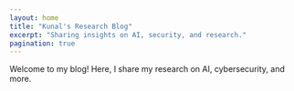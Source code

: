 ```yaml
---
layout: home
title: "Kunal's Research Blog"
excerpt: "Sharing insights on AI, security, and research."
pagination: true
---
```


Welcome to my blog! Here, I share my research on AI, cybersecurity, and more.
